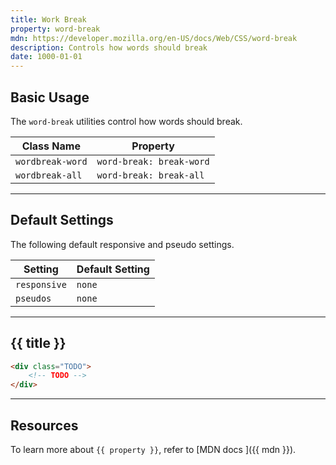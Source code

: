 ```yaml
---
title: Work Break
property: word-break
mdn: https://developer.mozilla.org/en-US/docs/Web/CSS/word-break
description: Controls how words should break
date: 1000-01-01
---
```


## Basic Usage

The `word-break` utilities control how words should break.

| Class Name       | Property                 |
| ---------------- | ------------------------ |
| `wordbreak-word` | `word-break: break-word` |
| `wordbreak-all`  | `word-break: break-all`  |

---

## Default Settings

The following default responsive and pseudo settings.

| Setting      | Default Setting |
| ------------ | --------------- |
| `responsive` | `none`          |
| `pseudos`    | `none`          |

---

## {{ title }}

<div class="bg-silver-200 p-20 h-256 radius-md flex flex-wrap align-content-center">
  <!-- ... -->
</div>

```html
<div class="TODO">
	<!-- TODO -->
</div>
```

---

## Resources

To learn more about `{{ property }}`, refer to [MDN docs <i class="far fa-external-link ml-6"></i>]({{ mdn }}).
